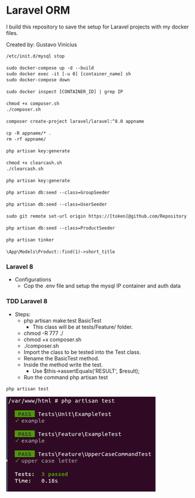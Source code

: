 # Laravel ORM

I build this repository to save the setup for Laravel projects with my docker files.

Created by: Gustavo Vinicius

```
/etc/init.d/mysql stop

sudo docker-compose up -d --build
sudo docker exec -it [-u 0] [container_name] sh
sudo docker-compose down

sudo docker inspect [CONTAINER_ID] | grep IP

chmod +x composer.sh
./composer.sh

composer create-project laravel/laravel:^8.0 appname

cp -R appname/* .
rm -rf appname/

php artisan key:generate

chmod +x clearcash.sh
./clearcash.sh

php artisan key:generate

php artisan db:seed --class=GroupSeeder

php artisan db:seed --class=UserSeeder

sudo git remote set-url origin https://[token]@github.com/Repository

php artisan db:seed --class=ProductSeeder

php artisan tinker

\App\Models\Product::find(1)->short_title
```

### Laravel 8

- Configurations
    - Cop the .env file and setup the mysql IP container and auth data

### TDD Laravel 8

- Steps:
    - php artisan make:test BasicTest
        - This class will be at tests/Feature/ folder.
    - chmod -R 777 ./
    - chmod +x composer.sh
    - ./composer.sh
    - Import the class to be tested into the Test class.
    - Rename the BasicTest method.
    - Inside the method write the test.
        - Use $this->assertEquals('RESULT', $result);
    - Run the command php artisan test

```
php artisan test
```
![TDD](/imgs/tddLaravel.png)